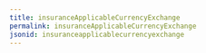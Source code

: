 ```yaml
---
title: insuranceApplicableCurrencyExchange
permalink: insuranceApplicableCurrencyExchange
jsonid: insuranceapplicablecurrencyexchange
---
```

